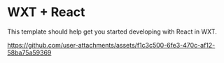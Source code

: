 # WXT + React

This template should help get you started developing with React in WXT.


https://github.com/user-attachments/assets/f1c3c500-6fe3-470c-af12-58ba75a59369

